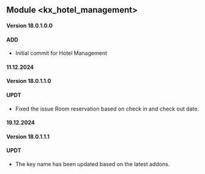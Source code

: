 ## Module <kx_hotel_management>

#### Version 18.0.1.0.0
#### ADD
- Initial commit for Hotel Management

#### 11.12.2024
#### Version 18.0.1.1.0
#### UPDT
- Fixed the issue Room reservation based on check in and check out date.

#### 19.12.2024
#### Version 18.0.1.1.1
#### UPDT
- The key name has been updated based on the latest addons.
